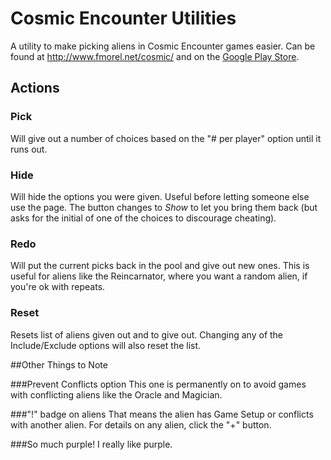 # Cosmic Encounter Utilities

A utility to make picking aliens in Cosmic Encounter games easier. Can be found at <http://www.fmorel.net/cosmic/> and on the [Google Play Store](https://play.google.com/store/apps/details?id=net.fmorel.cosmicgenerator).

## Actions

### Pick

Will give out a number of choices based on the "# per player" option until it runs out.

### Hide
Will hide the options you were given. Useful before letting someone else use the page. The button changes to *Show* to let you bring them back (but asks for the initial of one of the choices to discourage cheating).

### Redo
Will put the current picks back in the pool and give out new ones. This is useful for aliens like the Reincarnator, where you want a random alien, if you're ok with repeats.

### Reset
Resets list of aliens given out and to give out. Changing any of the Include/Exclude options will also reset the list.

##Other Things to Note

###Prevent Conflicts option
This one is permanently on to avoid games with conflicting aliens like the Oracle and Magician.

###"!" badge on aliens
That means the alien has Game Setup or conflicts with another alien. For details on any alien, click the "+" button.

###So much purple!
I really like purple.